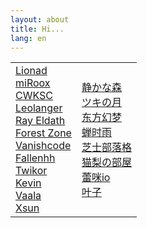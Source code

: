 ```yaml
---
layout: about
title: Hi...
lang: en
---
```


<html>
  <table style="border: 0px;">
    <tr>
      <td style="border: 0px;">
       <div>
          <a href="http://www.lionad.art">Lionad</a>
         </div>
         <div>
          <a href="https://miroox.github.io/blog/">miRoox</a>
         </div>
         <div>
          <a href="https://cwksc.github.io">CWKSC</a>
         </div>
         <div>
          <a href="https://leolanger.github.io/">Leolanger</a>
         </div>
         <div>
          <a href="https://ray-eldath.me/">Ray Eldath</a>
         </div>
         <div>
          <a href="https://bc-li.github.io/">Forest Zone</a>
         </div>
         <div>
          <a href="https://vanishcode.com/">Vanishcode</a>
         </div>
         <div>
          <a href="https://fallen.moe/">Fallenhh</a>
        </div>
         <div>
          <a href="https://twic.me">Twikor</a>
         </div>
         <div>
          <a href="http://kevinfly.com/">Kevin</a>
         </div>
         <div>
          <a href="https://vaala.cat/">Vaala</a>
         </div>
         <div>
          <a href="https://xsun.io/">Xsun</a>
         </div>
      </td>
      <td style="border: 0px;">
        <div>
          <a href="https://innei.ren">静かな森</a>
        </div>
         <div>
          <a href="https://qjx.app/">ツキの月</a>
        </div>
        <div>
          <a href="https://blog.badapple.pro">东方幻梦</a>
        </div>
        <div>
          <a href="https://chanshiyu.com">蝉时雨</a>
        </div>
        <div>
          <a href="https://vensing.com">芝士部落格</a>
        </div>
        <div>
          <a href="https://nek0ri.de">猫梨の部屋</a>
        </div> 
        <div>
          <a href="https://linux.dog/">蕾咪io</a>
        </div>
        <div>
          <a href="https://misaka-9936.github.io/">叶子</a>
        </div>
      </td>
    </tr>
  </table>
</html>
